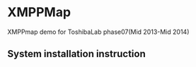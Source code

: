 XMPPMap
=======

XMPPmap demo for ToshibaLab phase07(Mid 2013-Mid 2014)

System installation instruction
-------------------------------

